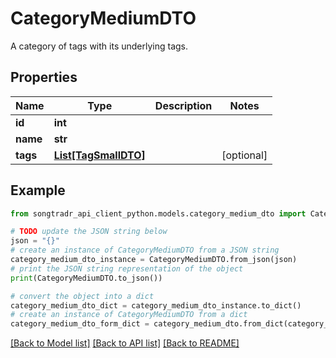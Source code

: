 # CategoryMediumDTO

A category of tags with its underlying tags.

## Properties

Name | Type | Description | Notes
------------ | ------------- | ------------- | -------------
**id** | **int** |  | 
**name** | **str** |  | 
**tags** | [**List[TagSmallDTO]**](TagSmallDTO.md) |  | [optional] 

## Example

```python
from songtradr_api_client_python.models.category_medium_dto import CategoryMediumDTO

# TODO update the JSON string below
json = "{}"
# create an instance of CategoryMediumDTO from a JSON string
category_medium_dto_instance = CategoryMediumDTO.from_json(json)
# print the JSON string representation of the object
print(CategoryMediumDTO.to_json())

# convert the object into a dict
category_medium_dto_dict = category_medium_dto_instance.to_dict()
# create an instance of CategoryMediumDTO from a dict
category_medium_dto_form_dict = category_medium_dto.from_dict(category_medium_dto_dict)
```
[[Back to Model list]](../README.md#documentation-for-models) [[Back to API list]](../README.md#documentation-for-api-endpoints) [[Back to README]](../README.md)


